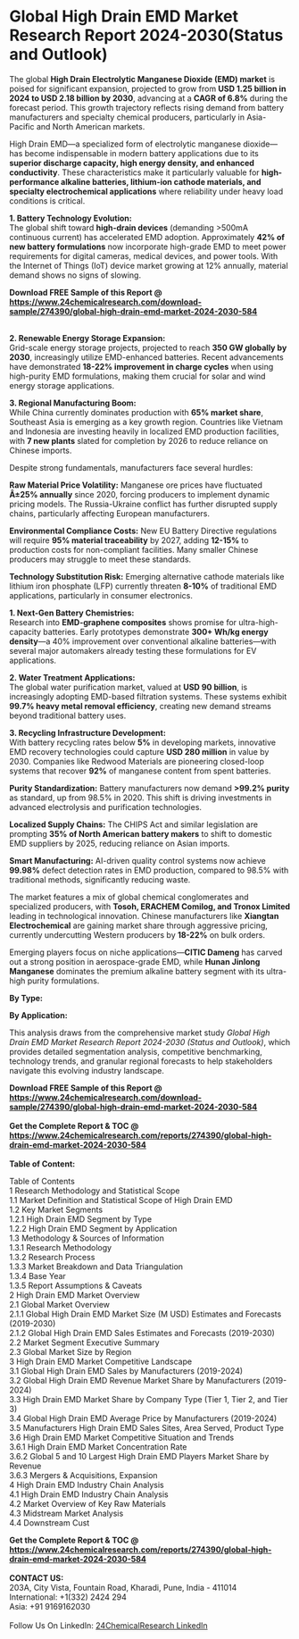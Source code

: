 <h1>Global High Drain EMD Market Research Report 2024-2030(Status and Outlook)</h1><p>The global <strong>High Drain Electrolytic Manganese Dioxide (EMD) market</strong> is poised for significant expansion, projected to grow from <strong>USD 1.25 billion in 2024 to USD 2.18 billion by 2030</strong>, advancing at a <strong>CAGR of 6.8%</strong> during the forecast period. This growth trajectory reflects rising demand from battery manufacturers and specialty chemical producers, particularly in Asia-Pacific and North American markets.</p><p>High Drain EMD—a specialized form of electrolytic manganese dioxide—has become indispensable in modern battery applications due to its <strong>superior discharge capacity, high energy density, and enhanced conductivity</strong>. These characteristics make it particularly valuable for <strong>high-performance alkaline batteries, lithium-ion cathode materials, and specialty electrochemical applications</strong> where reliability under heavy load conditions is critical.</p><p><strong>1. Battery Technology Evolution:</strong><br>
The global shift toward <strong>high-drain devices</strong> (demanding &gt;500mA continuous current) has accelerated EMD adoption. Approximately <strong>42% of new battery formulations</strong> now incorporate high-grade EMD to meet power requirements for digital cameras, medical devices, and power tools. With the Internet of Things (IoT) device market growing at 12% annually, material demand shows no signs of slowing.</p><div><b>Download FREE Sample of this Report @ 
            <a href="https://www.24chemicalresearch.com/download-sample/274390/global-high-drain-emd-market-2024-2030-584">
            https://www.24chemicalresearch.com/download-sample/274390/global-high-drain-emd-market-2024-2030-584</a></b></div><br><p><strong>2. Renewable Energy Storage Expansion:</strong><br>
Grid-scale energy storage projects, projected to reach <strong>350 GW globally by 2030</strong>, increasingly utilize EMD-enhanced batteries. Recent advancements have demonstrated <strong>18-22% improvement in charge cycles</strong> when using high-purity EMD formulations, making them crucial for solar and wind energy storage applications.</p><p><strong>3. Regional Manufacturing Boom:</strong><br>
While China currently dominates production with <strong>65% market share</strong>, Southeast Asia is emerging as a key growth region. Countries like Vietnam and Indonesia are investing heavily in localized EMD production facilities, with <strong>7 new plants</strong> slated for completion by 2026 to reduce reliance on Chinese imports.</p><p>Despite strong fundamentals, manufacturers face several hurdles:</p><p><strong>Raw Material Price Volatility:</strong> Manganese ore prices have fluctuated <strong>Â±25% annually</strong> since 2020, forcing producers to implement dynamic pricing models. The Russia-Ukraine conflict has further disrupted supply chains, particularly affecting European manufacturers.</p><p><strong>Environmental Compliance Costs:</strong> New EU Battery Directive regulations will require <strong>95% material traceability</strong> by 2027, adding <strong>12-15%</strong> to production costs for non-compliant facilities. Many smaller Chinese producers may struggle to meet these standards.</p><p><strong>Technology Substitution Risk:</strong> Emerging alternative cathode materials like lithium iron phosphate (LFP) currently threaten <strong>8-10%</strong> of traditional EMD applications, particularly in consumer electronics.</p><p><strong>1. Next-Gen Battery Chemistries:</strong><br>
Research into <strong>EMD-graphene composites</strong> shows promise for ultra-high-capacity batteries. Early prototypes demonstrate <strong>300+ Wh/kg energy density</strong>—a 40% improvement over conventional alkaline batteries—with several major automakers already testing these formulations for EV applications.</p><p><strong>2. Water Treatment Applications:</strong><br>
The global water purification market, valued at <strong>USD 90 billion</strong>, is increasingly adopting EMD-based filtration systems. These systems exhibit <strong>99.7% heavy metal removal efficiency</strong>, creating new demand streams beyond traditional battery uses.</p><p><strong>3. Recycling Infrastructure Development:</strong><br>
With battery recycling rates below <strong>5%</strong> in developing markets, innovative EMD recovery technologies could capture <strong>USD 280 million</strong> in value by 2030. Companies like Redwood Materials are pioneering closed-loop systems that recover <strong>92%</strong> of manganese content from spent batteries.</p><p><strong>Purity Standardization:</strong> Battery manufacturers now demand <strong>&gt;99.2% purity</strong> as standard, up from 98.5% in 2020. This shift is driving investments in advanced electrolysis and purification technologies.</p><p><strong>Localized Supply Chains:</strong> The CHIPS Act and similar legislation are prompting <strong>35% of North American battery makers</strong> to shift to domestic EMD suppliers by 2025, reducing reliance on Asian imports.</p><p><strong>Smart Manufacturing:</strong> AI-driven quality control systems now achieve <strong>99.98%</strong> defect detection rates in EMD production, compared to 98.5% with traditional methods, significantly reducing waste.</p><p>The market features a mix of global chemical conglomerates and specialized producers, with <strong>Tosoh, ERACHEM Comilog, and Tronox Limited</strong> leading in technological innovation. Chinese manufacturers like <strong>Xiangtan Electrochemical</strong> are gaining market share through aggressive pricing, currently undercutting Western producers by <strong>18-22%</strong> on bulk orders.</p><p>Emerging players focus on niche applications—<strong>CITIC Dameng</strong> has carved out a strong position in aerospace-grade EMD, while <strong>Hunan Jinlong Manganese</strong> dominates the premium alkaline battery segment with its ultra-high purity formulations.</p><p><strong>By Type:</strong></p><p><strong>By Application:</strong></p><p>This analysis draws from the comprehensive market study <em>Global High Drain EMD Market Research Report 2024-2030 (Status and Outlook)</em>, which provides detailed segmentation analysis, competitive benchmarking, technology trends, and granular regional forecasts to help stakeholders navigate this evolving industry landscape.</p><div><b>Download FREE Sample of this Report @ 
            <a href="https://www.24chemicalresearch.com/download-sample/274390/global-high-drain-emd-market-2024-2030-584">
            https://www.24chemicalresearch.com/download-sample/274390/global-high-drain-emd-market-2024-2030-584</a></b></div><br><div><b>Get the Complete Report & TOC @ 
            <a href="https://www.24chemicalresearch.com/reports/274390/global-high-drain-emd-market-2024-2030-584">
            https://www.24chemicalresearch.com/reports/274390/global-high-drain-emd-market-2024-2030-584</a></b></div><br>
            <b>Table of Content:</b><p>Table of Contents<br />
1 Research Methodology and Statistical Scope<br />
1.1 Market Definition and Statistical Scope of High Drain EMD<br />
1.2 Key Market Segments<br />
1.2.1 High Drain EMD Segment by Type<br />
1.2.2 High Drain EMD Segment by Application<br />
1.3 Methodology & Sources of Information<br />
1.3.1 Research Methodology<br />
1.3.2 Research Process<br />
1.3.3 Market Breakdown and Data Triangulation<br />
1.3.4 Base Year<br />
1.3.5 Report Assumptions & Caveats<br />
2 High Drain EMD Market Overview<br />
2.1 Global Market Overview<br />
2.1.1 Global High Drain EMD Market Size (M USD) Estimates and Forecasts (2019-2030)<br />
2.1.2 Global High Drain EMD Sales Estimates and Forecasts (2019-2030)<br />
2.2 Market Segment Executive Summary<br />
2.3 Global Market Size by Region<br />
3 High Drain EMD Market Competitive Landscape<br />
3.1 Global High Drain EMD Sales by Manufacturers (2019-2024)<br />
3.2 Global High Drain EMD Revenue Market Share by Manufacturers (2019-2024)<br />
3.3 High Drain EMD Market Share by Company Type (Tier 1, Tier 2, and Tier 3)<br />
3.4 Global High Drain EMD Average Price by Manufacturers (2019-2024)<br />
3.5 Manufacturers High Drain EMD Sales Sites, Area Served, Product Type<br />
3.6 High Drain EMD Market Competitive Situation and Trends<br />
3.6.1 High Drain EMD Market Concentration Rate<br />
3.6.2 Global 5 and 10 Largest High Drain EMD Players Market Share by Revenue<br />
3.6.3 Mergers & Acquisitions, Expansion<br />
4 High Drain EMD Industry Chain Analysis<br />
4.1 High Drain EMD Industry Chain Analysis<br />
4.2 Market Overview of Key Raw Materials<br />
4.3 Midstream Market Analysis<br />
4.4 Downstream Cust</p><div><b>Get the Complete Report & TOC @ 
            <a href="https://www.24chemicalresearch.com/reports/274390/global-high-drain-emd-market-2024-2030-584">
            https://www.24chemicalresearch.com/reports/274390/global-high-drain-emd-market-2024-2030-584</a></b></div><br><b>CONTACT US:</b><br>
            203A, City Vista, Fountain Road, Kharadi, Pune, India - 411014<br>
            International: +1(332) 2424 294<br>
            Asia: +91 9169162030 <br><br>
            Follow Us On LinkedIn: <a href="https://www.linkedin.com/company/24chemicalresearch/">24ChemicalResearch LinkedIn</a>